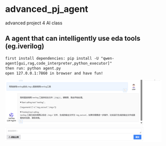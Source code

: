 # advanced_pj_agent
advanced project 4 AI class
## A agent that can intelligently use eda tools (eg.iverilog)
    first install dependencies: pip install -U "qwen-agent[gui,rag,code_interpreter,python_executor]"
    then run: python agent.py
    open 127.0.0.1:7860 in browser and have fun!
![alt text](image.png)

